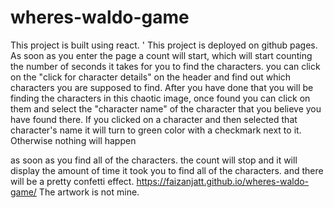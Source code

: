 # wheres-waldo-game
This project is built using react. '
This project is deployed on github pages. 
As soon as you enter the page a count will start, which will start counting the number of seconds it takes for you to find the characters.
you can click on the "click for character details" on the header and find out which characters you are supposed to find.
After you have done that you will be finding the characters in this chaotic image, once found you can click on them and select the "character name" of the character that you believe you have found there.
If you clicked on a character and then selected that character's name it will turn to green color with a checkmark next to it.
Otherwise nothing will happen

as soon as you find all of the characters. the count will stop and it will display the amount of time it took you to find all of the characters.
and there will be a pretty confetti effect.
https://faizanjatt.github.io/wheres-waldo-game/
The artwork is not mine.
